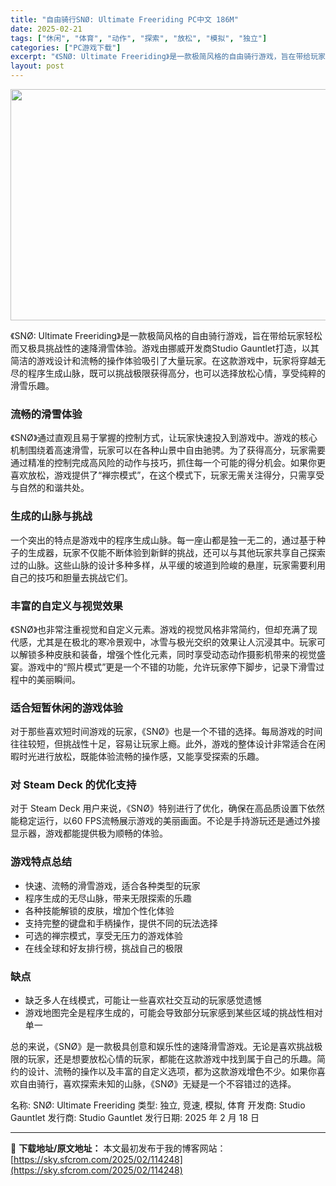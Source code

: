 ```yaml
---
title: "自由骑行SNØ: Ultimate Freeriding PC中文 186M"
date: 2025-02-21
tags: ["休闲", "体育", "动作", "探索", "放松", "模拟", "独立"]
categories: ["PC游戏下载"]
excerpt: "《SNØ: Ultimate Freeriding》是一款极简风格的自由骑行游戏，旨在带给玩家轻松而又极具挑战性的速降滑雪体验。游戏由挪威开发商Studio Gauntlet打造，以其简洁的游戏设计和流畅的操作体验吸引了大量玩家。在这款游戏中，玩家将穿越无尽的程序生成山脉，既可以挑战极限获得高分，也&hellip;"
layout: post
---
```


<img class="aligncenter size-full wp-image-114249" src="https://sky.sfcrom.com/wp-content/uploads/2025/02/2025022100443339.webp" alt="" width="660" height="370" />

《SNØ: Ultimate Freeriding》是一款极简风格的自由骑行游戏，旨在带给玩家轻松而又极具挑战性的速降滑雪体验。游戏由挪威开发商Studio Gauntlet打造，以其简洁的游戏设计和流畅的操作体验吸引了大量玩家。在这款游戏中，玩家将穿越无尽的程序生成山脉，既可以挑战极限获得高分，也可以选择放松心情，享受纯粹的滑雪乐趣。
<h3>流畅的滑雪体验</h3>
《SNØ》通过直观且易于掌握的控制方式，让玩家快速投入到游戏中。游戏的核心机制围绕着高速滑雪，玩家可以在各种山景中自由驰骋。为了获得高分，玩家需要通过精准的控制完成高风险的动作与技巧，抓住每一个可能的得分机会。如果你更喜欢放松，游戏提供了“禅宗模式”，在这个模式下，玩家无需关注得分，只需享受与自然的和谐共处。
<h3>生成的山脉与挑战</h3>
一个突出的特点是游戏中的程序生成山脉。每一座山都是独一无二的，通过基于种子的生成器，玩家不仅能不断体验到新鲜的挑战，还可以与其他玩家共享自己探索过的山脉。这些山脉的设计多种多样，从平缓的坡道到险峻的悬崖，玩家需要利用自己的技巧和胆量去挑战它们。
<h3>丰富的自定义与视觉效果</h3>
《SNØ》也非常注重视觉和自定义元素。游戏的视觉风格非常简约，但却充满了现代感，尤其是在极北的寒冷景观中，冰雪与极光交织的效果让人沉浸其中。玩家可以解锁多种皮肤和装备，增强个性化元素，同时享受动态动作摄影机带来的视觉盛宴。游戏中的“照片模式”更是一个不错的功能，允许玩家停下脚步，记录下滑雪过程中的美丽瞬间。
<h3>适合短暂休闲的游戏体验</h3>
对于那些喜欢短时间游戏的玩家，《SNØ》也是一个不错的选择。每局游戏的时间往往较短，但挑战性十足，容易让玩家上瘾。此外，游戏的整体设计非常适合在闲暇时光进行放松，既能体验流畅的操作感，又能享受探索的乐趣。
<h3>对 Steam Deck 的优化支持</h3>
对于 Steam Deck 用户来说，《SNØ》特别进行了优化，确保在高品质设置下依然能稳定运行，以60 FPS流畅展示游戏的美丽画面。不论是手持游玩还是通过外接显示器，游戏都能提供极为顺畅的体验。
<h3>游戏特点总结</h3>
<ul>
 	<li>快速、流畅的滑雪游戏，适合各种类型的玩家</li>
 	<li>程序生成的无尽山脉，带来无限探索的乐趣</li>
 	<li>各种技能解锁的皮肤，增加个性化体验</li>
 	<li>支持完整的键盘和手柄操作，提供不同的玩法选择</li>
 	<li>可选的禅宗模式，享受无压力的游戏体验</li>
 	<li>在线全球和好友排行榜，挑战自己的极限</li>
</ul>
<h3>缺点</h3>
<ul>
 	<li>缺乏多人在线模式，可能让一些喜欢社交互动的玩家感觉遗憾</li>
 	<li>游戏地图完全是程序生成的，可能会导致部分玩家感到某些区域的挑战性相对单一</li>
</ul>
总的来说，《SNØ》是一款极具创意和娱乐性的速降滑雪游戏。无论是喜欢挑战极限的玩家，还是想要放松心情的玩家，都能在这款游戏中找到属于自己的乐趣。简约的设计、流畅的操作以及丰富的自定义选项，都为这款游戏增色不少。如果你喜欢自由骑行，喜欢探索未知的山脉，《SNØ》无疑是一个不容错过的选择。

名称: SNØ: Ultimate Freeriding
类型: 独立, 竞速, 模拟, 体育
开发商: Studio Gauntlet
发行商: Studio Gauntlet
发行日期: 2025 年 2 月 18 日

---
📖 **下载地址/原文地址：** 本文最初发布于我的博客网站：[https://sky.sfcrom.com/2025/02/114248](https://sky.sfcrom.com/2025/02/114248)
